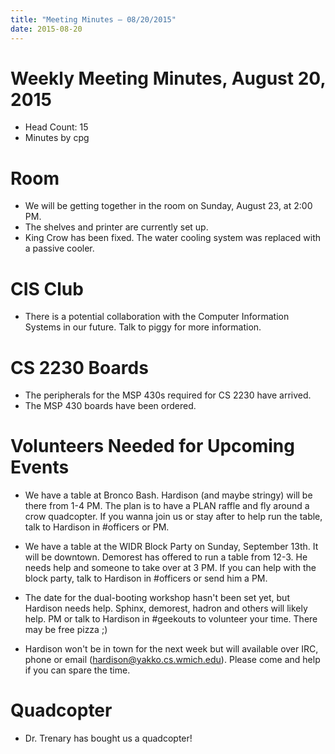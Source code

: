 ```yaml
---
title: "Meeting Minutes – 08/20/2015"
date: 2015-08-20
---
```

# Weekly Meeting Minutes, August 20, 2015

- Head Count: 15
- Minutes by cpg

# Room

- We will be getting together in the room on Sunday, August 23, at 2:00 PM.
- The shelves and printer are currently set up.
- King Crow has been fixed. The water cooling system was replaced with a passive cooler.

# CIS Club

- There is a potential collaboration with the Computer Information Systems in our future. Talk to piggy for more information.

# CS 2230 Boards

- The peripherals for the MSP 430s required for CS 2230 have arrived.
- The MSP 430 boards have been ordered.

# Volunteers Needed for Upcoming Events

- We have a table at Bronco Bash. Hardison (and maybe stringy) will be there from 1-4 PM. The plan is to have a PLAN raffle and fly around a crow quadcopter. If you wanna join us or stay after to help run the table, talk to Hardison in #officers or PM.

- We have a table at the WIDR Block Party on Sunday, September 13th. It will be downtown. Demorest has offered to run a table from 12-3. He needs help and someone to take over at 3 PM. If you can help with the block party, talk to Hardison in #officers or send him a PM.

- The date for the dual-booting workshop hasn't been set yet, but Hardison needs help. Sphinx, demorest, hadron and others will likely help. PM or talk to Hardison in #geekouts to volunteer your time. There may be free pizza ;)

- Hardison won't be in town for the next week but will available over IRC, phone or email (hardison@yakko.cs.wmich.edu). Please come and help if you can spare the time.

# Quadcopter

- Dr. Trenary has bought us a quadcopter!
